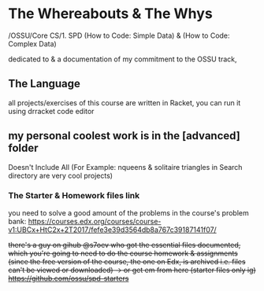 # The Whereabouts & The Whys
/OSSU/Core CS/1. SPD (How to Code: Simple Data) & (How to Code: Complex Data)

dedicated to & a documentation of my commitment to the OSSU track,

## The Language
all projects/exercises of this course are written in Racket, you can run it using drracket code editor

## my personal coolest work is in the [advanced] folder
Doesn't Include All (For Example: nqueens & solitaire triangles in Search directory are very cool projects)

### The Starter & Homework files link
you need to solve a good amount of the problems in the course's problem bank: https://courses.edx.org/courses/course-v1:UBCx+HtC2x+2T2017/fefe3e39d3564db8a767c39187141f07/ 

~~there's a guy on gihub @s7oev who got the essential files documented, which you're going to need to do the course homework & assignments (since the free version of the course, the one on Edx, is archived i.e. files can't be viewed or downloaded) -> or get em from here (starter files only ig) https://github.com/ossu/spd-starters~~
